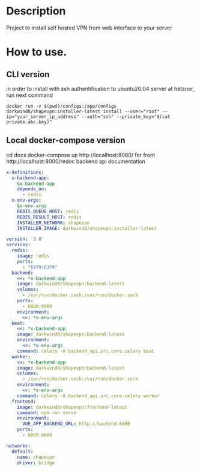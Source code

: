# Description

Project to install self hosted VPN from web interface to your server

# How to use.

## CLI version

in order to install with ssh authentification to ubuntu20.04 server at hetzner, run next command
```
docker run -v $(pwd)/configs:/app/configs darkwind8/shapevpn:installer-latest install --user="root" --ip="your_server_ip_address" --auth="ssh" --private_key="$(cat private.abc.key)"
```

## Local docker-compose version

cd docs
docker-compose up
http://localhost:8080/ for front
http://localhost:8000/redoc backend api documentation

```yml
x-definitions:
  x-backend-app:
    &x-backend-app
    depends_on:
      - redis
  x-env-args:
    &x-env-args
    REDIS_QUEUE_HOST: redis
    REDIS_RESULT_HOST: redis
    INSTALLER_NETWORK: shapevpn
    INSTALLER_IMAGE: darkwind8/shapevpn:installer-latest

version: '3.8'
services:
  redis:
    image: redis
    ports:
      - "6379:6379"
  backend:
    <<: *x-backend-app
    image: darkwind8/shapevpn:backend-latest
    volumes:
      - /var/run/docker.sock:/var/run/docker.sock
    ports:
      - 8000:8000
    environment:
      <<: *x-env-args
  beat:
    <<: *x-backend-app
    image: darkwind8/shapevpn:backend-latest
    environment:
      <<: *x-env-args
    command: celery -A backend_api.src.core.celery beat
  worker:
    <<: *x-backend-app
    image: darkwind8/shapevpn:backend-latest
    volumes:
      - /var/run/docker.sock:/var/run/docker.sock
    environment:
      <<: *x-env-args
    command: celery -A backend_api.src.core.celery worker
  frontend:
    image: darkwind8/shapevpn:frontend-latest
    command: npm run serve
    environment:
      VUE_APP_BACKEND_URL: http://backend:8000
    ports:
      - 8080:8080

networks:
  default:
    name: shapevpn
    driver: bridge
```